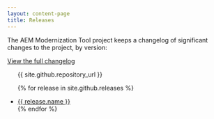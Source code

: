 ```yaml
---
layout: content-page
title: Releases
---
```


The AEM Modernization Tool project keeps a changelog of significant changes to the project, by version:

<a href="https://github.com/adobe/aem-modernize-tools/blob/main/CHANGELOG.md" class="button">View the full changelog</a>

<ul>
{{ site.github.repository_url }}

{% for release in site.github.releases %}
  <li><a href="{{ release.html_url }}">{{ release.name }}</a></li>
{% endfor %}


</ul>


